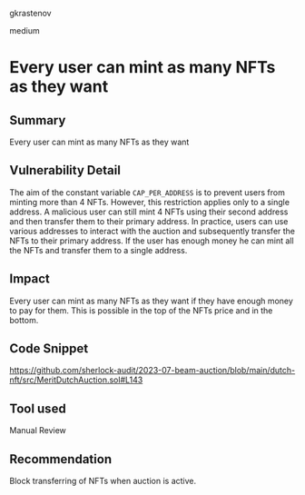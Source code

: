 gkrastenov

medium

# Every user can mint as many NFTs as they want

## Summary
Every user can mint as many NFTs as they want

## Vulnerability Detail
The aim of the constant variable `CAP_PER_ADDRESS` is to prevent users from minting more than 4 NFTs. However, this restriction applies only to a single address. A malicious user can still mint 4 NFTs using their second address and then transfer them to their primary address. In practice, users can use various addresses to interact with the auction and subsequently transfer the NFTs to their primary address. If the user has enough money he can mint all the NFTs and transfer them to a single address.

## Impact
Every user can mint as many NFTs as they want if they have enough money to pay for them. This is possible in the top of the NFTs price and in the bottom. 

## Code Snippet
https://github.com/sherlock-audit/2023-07-beam-auction/blob/main/dutch-nft/src/MeritDutchAuction.sol#L143

## Tool used

Manual Review

## Recommendation
Block transferring of NFTs when auction is active. 